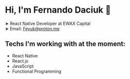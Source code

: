 # Hi, I'm Fernando Daciuk 👋

➤ React Native Developer at EWAX Capital  
➤ Email: Feyuk@proton.me  

## Techs I'm working with at the moment:

- React Native
- React.js
- JavaScript
- Functional Programming
